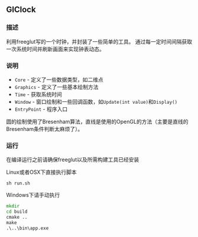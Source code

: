 ## GlClock

### 描述
利用freeglut写的一个时钟，并封装了一些简单的工具。
通过每一定时间间隔获取一次系统时间并刷新画面来实现钟表动态。

### 说明

* `Core` - 定义了一些数据类型，如二维点
* `Graphics` - 定义了一些基本绘制方法
* `Time` - 获取系统时间
* `Window` - 窗口绘制和一些回调函数，如`Update(int value)`和`Display()`
* `EntryPoint` - 程序入口

圆的绘制使用了Bresenham算法，直线是使用的OpenGL的方法（主要是直线的Bresenham条件判断太麻烦了）。

### 运行

在编译运行之前请确保freeglut以及所需构建工具已经安装

Linux或者OSX下直接执行脚本
```shell
sh run.sh
```

Windows下请手动执行
```bat
mkdir
cd build
cmake ..
make
.\..\bin\app.exe
```